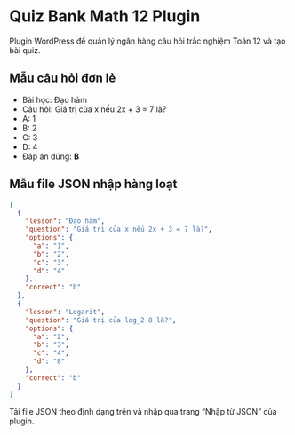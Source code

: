 # Quiz Bank Math 12 Plugin

Plugin WordPress để quản lý ngân hàng câu hỏi trắc nghiệm Toán 12 và tạo bài quiz.

## Mẫu câu hỏi đơn lẻ
- Bài học: Đạo hàm
- Câu hỏi: Giá trị của x nếu 2x + 3 = 7 là?
- A: 1
- B: 2
- C: 3
- D: 4
- Đáp án đúng: **B**

## Mẫu file JSON nhập hàng loạt
```json
[
  {
    "lesson": "Đạo hàm",
    "question": "Giá trị của x nếu 2x + 3 = 7 là?",
    "options": {
      "a": "1",
      "b": "2",
      "c": "3",
      "d": "4"
    },
    "correct": "b"
  },
  {
    "lesson": "Logarit",
    "question": "Giá trị của log_2 8 là?",
    "options": {
      "a": "2",
      "b": "3",
      "c": "4",
      "d": "8"
    },
    "correct": "b"
  }
]
```

Tải file JSON theo định dạng trên và nhập qua trang “Nhập từ JSON” của plugin.
